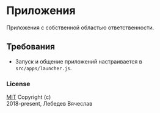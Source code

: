 # Приложения
Приложения с собственной областью ответственности.

## Требования
* Запуск и общение приложений настраивается в `src/apps/launcher.js`.

### License
[MIT](../../LICENSE) Copyright (c)  
2018-present, Лебедев Вячеслав
